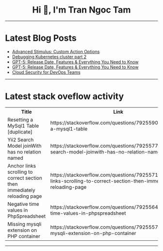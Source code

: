 <h1 align="center">Hi 👋, I'm Tran Ngoc Tam</h1>

---

# Latest Blog Posts 
<!-- BLOG-POST-LIST:START -->
- [Advanced Stimulus: Custom Action Options](https://dev.to/railsdesigner/advanced-stimulus-custom-action-options-2ljo)
- [Debugging Kubernetes cluster part 2](https://dev.to/sadeek_m/debugging-kubernetes-cluster-part-2-7c0)
- [GPT-5: Release Date, Features &amp; Everything You Need to Know](https://dev.to/lina_lam_9ee459f98b67e9d5/gpt-5-release-date-features-everything-you-need-to-know-152)
- [GPT-5: Release Date, Features &amp; Everything You Need to Know](https://dev.to/lina_lam_9ee459f98b67e9d5/gpt-5-release-date-features-everything-you-need-to-know-2a9b)
- [Cloud Security for DevOps Teams](https://dev.to/rednexie/cloud-security-for-devops-teams-3b9e)
<!-- BLOG-POST-LIST:END -->

---

# Latest stack oveflow activity
<table>
  <tr><th>Title</th><th>Link</th></tr>
  <!-- STACKOVERFLOW:START --><tr><td>Resetting a MySql1 Table [duplicate]</td><td>https://stackoverflow.com/questions/79255902/resetting-a-mysql1-table</td></tr><tr><td>Yii2 Search Model joinWith has no relation named</td><td>https://stackoverflow.com/questions/79255773/yii2-search-model-joinwith-has-no-relation-named</td></tr><tr><td>Anchor links scrolling to correct section then immediately reloading page</td><td>https://stackoverflow.com/questions/79255710/anchor-links-scrolling-to-correct-section-then-immediately-reloading-page</td></tr><tr><td>Negative time values in PhpSpreadsheet</td><td>https://stackoverflow.com/questions/79255647/negative-time-values-in-phpspreadsheet</td></tr><tr><td>Missing mysqli extension on PHP container</td><td>https://stackoverflow.com/questions/79255578/missing-mysqli-extension-on-php-container</td></tr><!-- STACKOVERFLOW:END -->
</table>

---


